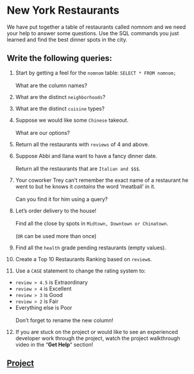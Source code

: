 # New York Restaurants

We have put together a table of restaurants called nomnom and we need your help to answer some questions. Use the SQL commands you just learned and find the best dinner spots in the city.

## Write the following queries:

1. Start by getting a feel for the ```nomnom``` table:
```SELECT * FROM nomnom;```
<br /><br />What are the column names?

2. What are the distinct ```neighborhoods```?

3. What are the distinct ```cuisine``` types?

4. Suppose we would like some ```Chinese``` takeout.
<br /><br />What are our options?

5. Return all the restaurants with ```reviews``` of 4 and above.

6. Suppose Abbi and Ilana want to have a fancy dinner date.
<br /><br />Return all the restaurants that are ```Italian and $$$```.

7. Your coworker Trey can’t remember the exact name of a restaurant he went to but he knows it *contains* the word ‘meatball’ in it.
<br /><br />Can you find it for him using a query?

8. Let’s order delivery to the house!
<br /><br />Find all the close by spots in ```Midtown, Downtown or Chinatown```.
<br /><br />(```OR``` can be used more than once)

9. Find all the ```health``` grade pending restaurants (empty values).

10. Create a Top 10 Restaurants Ranking based on ```review```s.

11. Use a ```CASE``` statement to change the rating system to:
  * ```review > 4.5``` is Extraordinary
  * ```review > 4``` is Excellent
  * ```review > 3``` is Good
  * ```review > 2``` is Fair
  * Everything else is Poor
<br /><br />Don’t forget to rename the new column!

12. If you are stuck on the project or would like to see an experienced developer work through the project, watch the project walkthrough video in the “**Get Help**“ section!

## [Project](project.sqlite)
